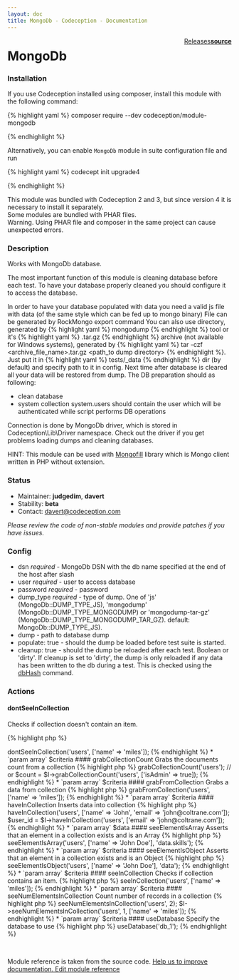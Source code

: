 ```yaml
---
layout: doc
title: MongoDb - Codeception - Documentation
---
```




<div class="btn-group" role="group" style="float: right" aria-label="..."><a class="btn btn-default" href="https://github.com/Codeception/module-MongoDb/releases">Releases</a><a class="btn btn-default" href="https://github.com/Codeception/module-mongodb/tree/master/src/Codeception/Module/MongoDb.php"><strong>source</strong></a></div>

# MongoDb
### Installation

If you use Codeception installed using composer, install this module with the following command:

{% highlight yaml %}
composer require --dev codeception/module-mongodb

{% endhighlight %}

Alternatively, you can enable `MongoDb` module in suite configuration file and run
 
{% highlight yaml %}
codecept init upgrade4

{% endhighlight %}

This module was bundled with Codeception 2 and 3, but since version 4 it is necessary to install it separately.   
Some modules are bundled with PHAR files.  
Warning. Using PHAR file and composer in the same project can cause unexpected errors.  

### Description



Works with MongoDb database.

The most important function of this module is cleaning database before each test.
To have your database properly cleaned you should configure it to access the database.

In order to have your database populated with data you need a valid js file with data (of the same style which can be fed up to mongo binary)
File can be generated by RockMongo export command
You can also use directory, generated by {% highlight yaml %}
mongodump
{% endhighlight %} tool or it's {% highlight yaml %}
.tar.gz
{% endhighlight %} archive (not available for Windows systems), generated by {% highlight yaml %}
tar -czf <archive_file_name>.tar.gz <path_to dump directory>
{% endhighlight %}.
Just put it in {% highlight yaml %}
tests/_data 
{% endhighlight %} dir (by default) and specify path to it in config.
Next time after database is cleared all your data will be restored from dump.
The DB preparation should as following:
- clean database
- system collection system.users should contain the user which will be authenticated while script performs DB operations

Connection is done by MongoDb driver, which is stored in Codeception\Lib\Driver namespace.
Check out the driver if you get problems loading dumps and cleaning databases.

HINT: This module can be used with [Mongofill](https://github.com/mongofill/mongofill) library which is Mongo client written in PHP without extension.

### Status

* Maintainer: **judgedim**, **davert**
* Stability: **beta**
* Contact: davert@codeception.com

*Please review the code of non-stable modules and provide patches if you have issues.*

### Config

* dsn *required* - MongoDb DSN with the db name specified at the end of the host after slash
* user *required* - user to access database
* password *required* - password
* dump_type *required* - type of dump.
  One of 'js' (MongoDb::DUMP_TYPE_JS), 'mongodump' (MongoDb::DUMP_TYPE_MONGODUMP) or 'mongodump-tar-gz' (MongoDb::DUMP_TYPE_MONGODUMP_TAR_GZ).
  default: MongoDb::DUMP_TYPE_JS).
* dump - path to database dump
* populate: true - should the dump be loaded before test suite is started.
* cleanup: true - should the dump be reloaded after each test.
  Boolean or 'dirty'. If cleanup is set to 'dirty', the dump is only reloaded if any data has been written to the db during a test. This is
  checked using the [dbHash](https://docs.mongodb.com/manual/reference/command/dbHash/) command.


### Actions

#### dontSeeInCollection
 
Checks if collection doesn't contain an item.

{% highlight php %}

<?php
$I->dontSeeInCollection('users', ['name' => 'miles']);

{% endhighlight %}

 * `param array<string, mixed>` $criteria


#### grabCollectionCount
 
Grabs the documents count from a collection

{% highlight php %}

<?php
$count = $I->grabCollectionCount('users');
// or
$count = $I->grabCollectionCount('users', ['isAdmin' => true]);

{% endhighlight %}

 * `param array<string, mixed>` $criteria


#### grabFromCollection
 
Grabs a data from collection

{% highlight php %}

<?php
$user = $I->grabFromCollection('users', ['name' => 'miles']);

{% endhighlight %}

 * `param array<string, mixed>` $criteria


#### haveInCollection
 
Inserts data into collection

{% highlight php %}

<?php
$I->haveInCollection('users', ['name' => 'John', 'email' => 'john@coltrane.com']);
$user_id = $I->haveInCollection('users', ['email' => 'john@coltrane.com']);

{% endhighlight %}

 * `param array<string, mixed>` $data


#### seeElementIsArray
 
Asserts that an element in a collection exists and is an Array

{% highlight php %}

<?php
$I->seeElementIsArray('users', ['name' => 'John Doe'], 'data.skills');

{% endhighlight %}

 * `param array<string, mixed>` $criteria


#### seeElementIsObject
 
Asserts that an element in a collection exists and is an Object

{% highlight php %}

<?php
$I->seeElementIsObject('users', ['name' => 'John Doe'], 'data');

{% endhighlight %}

 * `param array<string, mixed>` $criteria


#### seeInCollection
 
Checks if collection contains an item.

{% highlight php %}

<?php
$I->seeInCollection('users', ['name' => 'miles']);

{% endhighlight %}

 * `param array<string, mixed>` $criteria


#### seeNumElementsInCollection
 
Count number of records in a collection

{% highlight php %}

<?php
$I->seeNumElementsInCollection('users', 2);
$I->seeNumElementsInCollection('users', 1, ['name' => 'miles']);

{% endhighlight %}

 * `param array<string, mixed>` $criteria


#### useDatabase
 
Specify the database to use

{% highlight php %}

<?php
$I->useDatabase('db_1');

{% endhighlight %}

<p>&nbsp;</p><div class="alert alert-warning">Module reference is taken from the source code. <a href="https://github.com/Codeception/module-mongodb/tree/master/src/Codeception/Module/MongoDb.php">Help us to improve documentation. Edit module reference</a></div>
